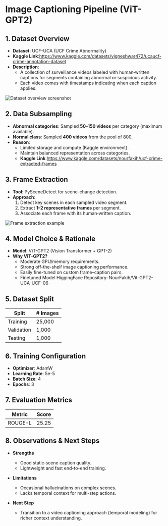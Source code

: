 # Image Captioning Pipeline (ViT-GPT2)

## 1. Dataset Overview
- **Dataset**: UCF-UCA (UCF Crime Abnormality)  
- **Kaggle Link**:https://www.kaggle.com/datasets/vigneshwar472/ucaucf-crime-annotation-dataset
- **Description**:  
  - A collection of surveillance videos labeled with human‐written captions for segments containing abnormal or suspicious activity.  
  - Each video comes with timestamps indicating when each caption applies.

![Dataset overview screenshot](docs/ucf_uca_dataset_overview.png)

## 2. Data Subsampling
- **Abnormal categories**: Sampled **50–150 videos** per category (maximum available).  
- **Normal class**: Sampled **400 videos** from the pool of 800.  
- **Reason**:  
  - Limited storage and compute (Kaggle environment).  
  - Maintain balanced representation across categories.
  - **Kaggle Link**:[https://www.kaggle.com/datasets/nourfakih/ucf-crime-extracted-frames ](https://www.kaggle.com/datasets/nourfakih/ucf-crime-extracted-frames) 
## 3. Frame Extraction
- **Tool**: PySceneDetect for scene-change detection.  
- **Approach**:  
  1. Detect key scenes in each sampled video segment.  
  2. Extract **1–2 representative frames** per segment.  
  3. Associate each frame with its human‐written caption.  

![Frame extraction example](docs/ucf_frame_extraction_example.png)

## 4. Model Choice & Rationale
- **Model**: ViT-GPT2 (Vision Transformer + GPT-2)  
- **Why ViT-GPT2?**  
  - Moderate GPU/memory requirements.  
  - Strong off-the-shelf image captioning performance.  
  - Easily fine-tuned on custom frame–caption pairs.
  - Finetuned Model HiggingFace Repository: NourFakih/Vit-GPT2-UCA-UCF-06

## 5. Dataset Split
| Split       | # Images |
| ----------- | -------- |
| Training    | 25,000   |
| Validation  | 1,000    |
| Testing     | 1,000    |

## 6. Training Configuration
- **Optimizer**: AdamW  
- **Learning Rate**: 5e-5  
- **Batch Size**: 4  
- **Epochs**: 3 

## 7. Evaluation Metrics
| Metric    | Score |
| --------- | ----- |
| ROUGE-L   | 25.25 |


## 8. Observations & Next Steps
- **Strengths**  
  - Good static‐scene caption quality.  
  - Lightweight and fast end-to-end training.

- **Limitations**  
  - Occasional hallucinations on complex scenes.  
  - Lacks temporal context for multi-step actions.

- **Next Step**  
  - Transition to a video captioning approach (temporal modeling) for richer context understanding.
